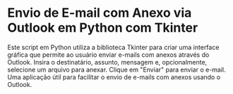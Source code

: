 # Envio de E-mail com Anexo via Outlook em Python com Tkinter
 Este script em Python utiliza a biblioteca Tkinter para criar uma interface gráfica que permite ao usuário enviar e-mails com anexos através do Outlook. Insira o destinatário, assunto, mensagem e, opcionalmente, selecione um arquivo para anexar. Clique em "Enviar" para enviar o e-mail. Uma aplicação útil para facilitar o envio de e-mails com anexos usando o Outlook.
